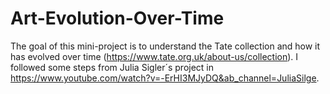 # Art-Evolution-Over-Time
The goal of this mini-project is to understand the Tate collection and how it has evolved over time (https://www.tate.org.uk/about-us/collection). 
I followed some steps from Julia Sigler´s project in https://www.youtube.com/watch?v=-ErHI3MJyDQ&ab_channel=JuliaSilge. 
